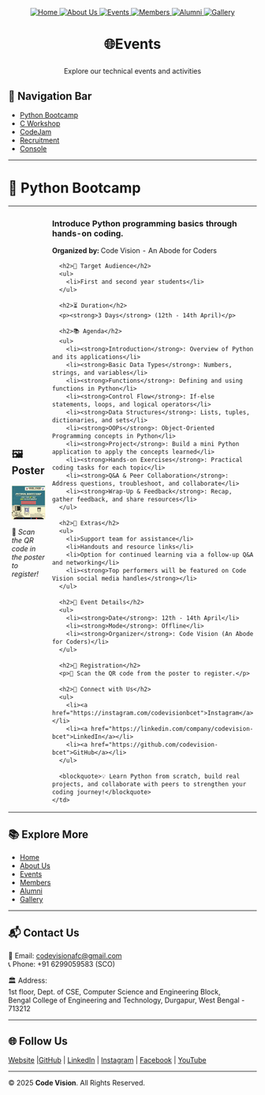 <!-- | [Home](./README.md) | [About Us](AboutUs.md) | [Events](Events.md) | [Members](Members.md) | [Alumni](Alumni.md) | [Gallery](Gallery.md) | [Contact Us](ContactUs.md) |
|------------------------|------------------------|---------------------|-----------------------|---------------------|-----------------------|----------------------------| -->
<p align="center" width="100%">
  <a href="../README.md">
    <img src="https://img.shields.io/badge/Home-FF0000?style=for-the-badge" alt="Home"/>
  </a>
  <a href="../pages/ABOUT.md">
    <img src="https://img.shields.io/badge/About%20Us-FF0000?style=for-the-badge" alt="About Us"/>
  </a>
  <a href="../pages/EVENTS.md">
    <img src="https://img.shields.io/badge/Events-FF0000?style=for-the-badge" alt="Events"/>
  </a>
  <a href="../pages/MEMBERS.md">
    <img src="https://img.shields.io/badge/Members-FF0000?style=for-the-badge" alt="Members"/>
  </a>
  <a href="../pages/ALUMNI.md">
    <img src="https://img.shields.io/badge/Alumni-FF0000?style=for-the-badge" alt="Alumni"/>
  </a>
  <a href="../pages/GALLERY.md">
    <img src="https://img.shields.io/badge/Gallery-FF0000?style=for-the-badge" alt="Gallery"/>
  </a>
</p>

# <p align="center">🌐Events</p> 
 <p align="center">Explore our technical events and activities</p> 


## 🧭 Navigation Bar
- [Python Bootcamp](#-python-bootcamp)
- [C Workshop](#-c-workshop)
- [CodeJam](#-codejam)
- [Recruitment](#-recruitment)
- [Console](#-console)

---

# 🚀 Python Bootcamp

<table>
  <tr>
    <td width="40%">
      <h2>🖼️ Poster</h2>
      <img src="../assets/Events/PythonWorkshop.jpg" alt="Python Bootcamp Poster" width="100%" />
      <p>📌 <em>Scan the QR code in the poster to register!</em></p>
    </td>
    <td width="60%">
      <h3>Introduce Python programming basics through hands-on coding.</h3>
      <p><strong>Organized by:</strong> Code Vision - An Abode for Coders</p>

      <h2>🎯 Target Audience</h2>
      <ul>
        <li>First and second year students</li>
      </ul>

      <h2>⏳ Duration</h2>
      <p><strong>3 Days</strong> (12th - 14th April)</p>

      <h2>📚 Agenda</h2>
      <ul>
        <li><strong>Introduction</strong>: Overview of Python and its applications</li>
        <li><strong>Basic Data Types</strong>: Numbers, strings, and variables</li>
        <li><strong>Functions</strong>: Defining and using functions in Python</li>
        <li><strong>Control Flow</strong>: If-else statements, loops, and logical operators</li>
        <li><strong>Data Structures</strong>: Lists, tuples, dictionaries, and sets</li>
        <li><strong>OOPs</strong>: Object-Oriented Programming concepts in Python</li>
        <li><strong>Project</strong>: Build a mini Python application to apply the concepts learned</li>
        <li><strong>Hands-on Exercises</strong>: Practical coding tasks for each topic</li>
        <li><strong>Q&A & Peer Collaboration</strong>: Address questions, troubleshoot, and collaborate</li>
        <li><strong>Wrap-Up & Feedback</strong>: Recap, gather feedback, and share resources</li>
      </ul>

      <h2>🌟 Extras</h2>
      <ul>
        <li>Support team for assistance</li>
        <li>Handouts and resource links</li>
        <li>Option for continued learning via a follow-up Q&A and networking</li>
        <li><strong>Top performers will be featured on Code Vision social media handles</strong></li>
      </ul>

      <h2>📌 Event Details</h2>
      <ul>
        <li><strong>Date</strong>: 12th - 14th April</li>
        <li><strong>Mode</strong>: Offline</li>
        <li><strong>Organizer</strong>: Code Vision (An Abode for Coders)</li>
      </ul>

      <h2>📲 Registration</h2>
      <p>📌 Scan the QR code from the poster to register.</p>

      <h2>🔗 Connect with Us</h2>
      <ul>
        <li><a href="https://instagram.com/codevisionbcet">Instagram</a></li>
        <li><a href="https://linkedin.com/company/codevision-bcet">LinkedIn</a></li>
        <li><a href="https://github.com/codevision-bcet">GitHub</a></li>
      </ul>

      <blockquote>💡 Learn Python from scratch, build real projects, and collaborate with peers to strengthen your coding journey!</blockquote>
    </td>
  </tr>
</table>


















## 📚 Explore More
- [Home](../README.md)  
- [About Us](../pages/ABOUT.md)  
- [Events](../pages/EVENTS.md)  
- [Members](../pages/MEMBERS.md)  
- [Alumni](../pages/ALUMNI.md)  
- [Gallery](../pages/GALLERY.md)   

---

## 📬 Contact Us
📧 Email: [codevisionafc@gmail.com](mailto:codevisionafc@gmail.com)  
📞 Phone: +91 6299059583 (SCO)  

🏛️ Address:  
1st floor, Dept. of CSE, Computer Science and Engineering Block,  
Bengal College of Engineering and Technology, Durgapur, West Bengal - 713212  

---

## 🌐 Follow Us

[Website]( https://codevision-bcet.web.app/) |[GitHub](https://github.com/Code-Vision-BCET-organisation ) | [LinkedIn](https://www.linkedin.com/company/codevision-bcet) | [Instagram](https://www.instagram.com/codevisionbcet/) | [Facebook](https://www.facebook.com/cv.bcet/) | [YouTube](http://www.youtube.com/@codevisionbcet )  

---

© 2025 **Code Vision**. All Rights Reserved.  

